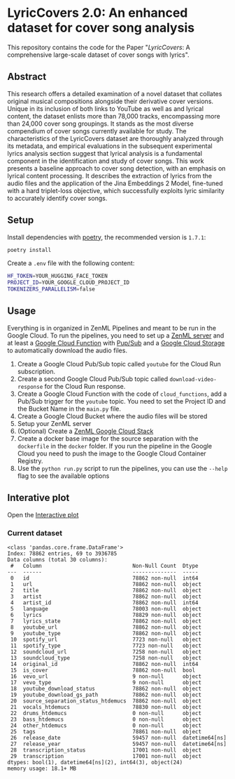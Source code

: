 # LyricCovers 2.0: An enhanced dataset for cover song analysis

This repository contains the code for the Paper "*LyricCovers*: A comprehensive large-scale dataset of cover songs with lyrics".

## Abstract

This research offers a detailed examination of a novel dataset that collates original musical compositions alongside their derivative cover versions. Unique in its inclusion of both links to YouTube as well as and lyrical content, the dataset enlists more than 78,000 tracks, encompassing more than 24,000 cover song groupings. It stands as the most diverse compendium of cover songs currently available for study. The characteristics of the LyricCovers dataset are thoroughly analyzed through its metadata, and empirical evaluations in the subsequent experimental lyrics analysis section suggest that lyrical analysis is a fundamental component in the identification and study of cover songs. This work presents a baseline approach to cover song detection, with an emphasis on lyrical content processing. It describes the extraction of lyrics from the audio files and the application of the Jina Embeddings 2 Model, fine-tuned with a hard triplet-loss objective, which successfully exploits lyric similarity to accurately identify cover songs.



## Setup

Install dependencies with [poetry](https://python-poetry.org/), the recommended version is `1.7.1`:

```bash
poetry install
```

Create a `.env` file with the following content:

```bash
HF_TOKEN=YOUR_HUGGING_FACE_TOKEN
PROJECT_ID=YOUR_GOOGLE_CLOUD_PROJECT_ID
TOKENIZERS_PARALLELISM=false
```

## Usage

Everything is in organized in ZenML Pipelines and meant to be run in the Google Cloud. To run the pipelines, you need to set up a [ZenML server](https://docs.zenml.io/deploying-zenml/zenml-self-hosted) and at least a [Google Cloud Function](https://cloud.google.com/functions/docs) with [Pup/Sub](https://cloud.google.com/pubsub?hl=de) and a [Google Cloud Storage](https://cloud.google.com/storage/docs) to automatically download the audio files.

1) Create a Google Cloud Pub/Sub topic called `youtube` for the Cloud Run subscription.
2) Create a second Google Cloud Pub/Sub topic called `download-video-response` for the Cloud Run response.
3) Create a Google Cloud Function with the code of `cloud_functions`, add a Pub/Sub trigger for the `youtube` topic. You need to set the Project ID and the Bucket Name in the `main.py` file.
4) Create a Google Cloud Bucket where the audio files will be stored
6) Setup your ZenML server
7) (Optional) Create a [ZenML Google Cloud Stack](https://docs.zenml.io/v/0.56.2/user-guide/cloud-guide/gcp-guide)
8) Create a docker base image for the source separation with the `dockerfile` in the `docker` folder. If you run the pipeline in the Google Cloud you need to push the image to the Google Cloud Container Registry.
9) Use the `python run.py` script to run the pipelines, you can use the `--help` flag to see the available options

## Interative plot

Open the [Interactive plot](assets/genres.html)


### Current dataset

```
<class 'pandas.core.frame.DataFrame'>
Index: 78862 entries, 69 to 3936785
Data columns (total 30 columns):
 #   Column                             Non-Null Count  Dtype         
---  ------                             --------------  -----         
 0   id                                 78862 non-null  int64         
 1   url                                78862 non-null  object        
 2   title                              78862 non-null  object        
 3   artist                             78862 non-null  object        
 4   artist_id                          78862 non-null  int64         
 5   language                           78003 non-null  object        
 6   lyrics                             78829 non-null  object        
 7   lyrics_state                       78862 non-null  object        
 8   youtube_url                        78862 non-null  object        
 9   youtube_type                       78862 non-null  object        
 10  spotify_url                        7723 non-null   object        
 11  spotify_type                       7723 non-null   object        
 12  soundcloud_url                     7258 non-null   object        
 13  soundcloud_type                    7258 non-null   object        
 14  original_id                        78862 non-null  int64         
 15  is_cover                           78862 non-null  bool          
 16  vevo_url                           9 non-null      object        
 17  vevo_type                          9 non-null      object        
 18  youtube_download_status            78862 non-null  object        
 19  youtube_download_gs_path           78862 non-null  object        
 20  source_separation_status_htdemucs  78862 non-null  object        
 21  vocals_htdemucs                    78830 non-null  object        
 22  drums_htdemucs                     0 non-null      object        
 23  bass_htdemucs                      0 non-null      object        
 24  other_htdemucs                     0 non-null      object        
 25  tags                               78861 non-null  object        
 26  release_date                       59457 non-null  datetime64[ns]
 27  release_year                       59457 non-null  datetime64[ns]
 28  transcription_status               17001 non-null  object        
 29  transcription                      17001 non-null  object        
dtypes: bool(1), datetime64[ns](2), int64(3), object(24)
memory usage: 18.1+ MB
```
